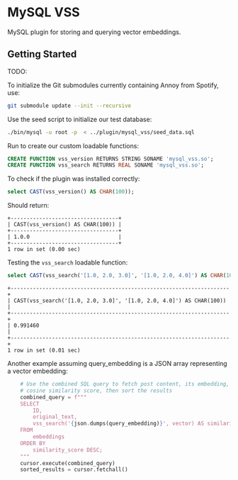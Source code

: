 # MySQL VSS

MySQL plugin for storing and querying vector embeddings.

## Getting Started

TODO:

To initialize the Git submodules currently containing Annoy from Spotify, use:

```bash
git submodule update --init --recursive
```

Use the seed script to initialize our test database:

```bash
./bin/mysql -u root -p  < ../plugin/mysql_vss/seed_data.sql
```

Run to create our custom loadable functions:

```sql
CREATE FUNCTION vss_version RETURNS STRING SONAME 'mysql_vss.so';
CREATE FUNCTION vss_search RETURNS REAL SONAME 'mysql_vss.so';
```

To check if the plugin was installed correctly:

```sql
select CAST(vss_version() AS CHAR(100));
```

Should return:

```lang-none
+----------------------------------+
| CAST(vss_version() AS CHAR(100)) |
+----------------------------------+
| 1.0.0                            |
+----------------------------------+
1 row in set (0.00 sec)
```

Testing the `vss_search` loadable function:

```sql
select CAST(vss_search('[1.0, 2.0, 3.0]', '[1.0, 2.0, 4.0]') AS CHAR(100));
```

```lang-none
+---------------------------------------------------------------------+
| CAST(vss_search('[1.0, 2.0, 3.0]', '[1.0, 2.0, 4.0]') AS CHAR(100)) |
+---------------------------------------------------------------------+
| 0.991460                                                            |
+---------------------------------------------------------------------+
1 row in set (0.01 sec)
```

Another example assuming query_embedding is a JSON array representing a vector embedding:

```python
    # Use the combined SQL query to fetch post content, its embedding, and compute the
    # cosine similarity score, then sort the results
    combined_query = f"""
    SELECT
        ID,
        original_text,
        vss_search('{json.dumps(query_embedding)}', vector) AS similarity_score
    FROM
        embeddings
    ORDER BY
        similarity_score DESC;
    """
    cursor.execute(combined_query)
    sorted_results = cursor.fetchall()

```
